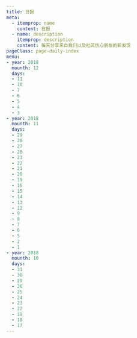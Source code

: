 ```yaml
---
title: 日报
meta:
  - itemprop: name
    content: 日报
  - name: description
    itemprop: description
    content: 每天分享来自我们以及社区热心朋友的新发现
pageClass: page-daily-index
menu:
- year: 2018
  mounth: 12
  days:
  - 11
  - 10
  - 7
  - 6
  - 5
  - 4
  - 3
- year: 2018
  mounth: 11
  days:
  - 29
  - 28
  - 27
  - 26
  - 23
  - 22
  - 21
  - 20
  - 19
  - 16
  - 15
  - 14
  - 13
  - 12
  - 9
  - 8
  - 7
  - 6
  - 5
  - 2
  - 1
- year: 2018
  mounth: 10
  days:
  - 31
  - 30
  - 29
  - 26
  - 25
  - 24
  - 23
  - 22
  - 19
  - 18
  - 17
---
```


<daily-menu v-bind="$page.frontmatter"/>
